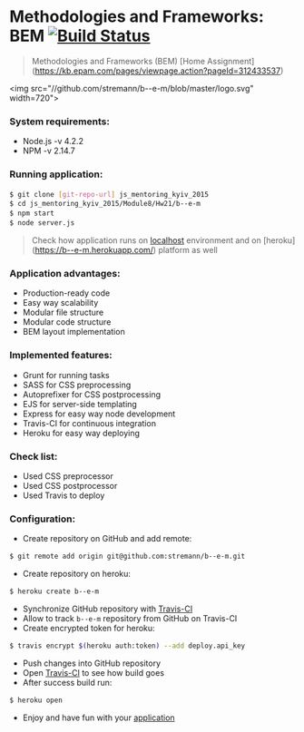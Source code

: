 # Methodologies and Frameworks: BEM [![Build Status](https://travis-ci.org/stremann/b--e-m.svg?branch=master)](https://travis-ci.org/stremann/b--e-m)

> Methodologies and Frameworks (BEM) [Home Assignment] (https://kb.epam.com/pages/viewpage.action?pageId=312433537)

<img src="//github.com/stremann/b--e-m/blob/master/logo.svg" width=720">

### System requirements:
- Node.js -v 4.2.2
- NPM -v 2.14.7

### Running application:
```sh
$ git clone [git-repo-url] js_mentoring_kyiv_2015
$ cd js_mentoring_kyiv_2015/Module8/Hw21/b--e-m
$ npm start
$ node server.js
```
> Check how application runs on [localhost](http://localhost:3000/) environment and on [heroku] (https://b--e-m.herokuapp.com/) platform as well

### Application advantages:
- Production-ready code
- Easy way scalability
- Modular file structure
- Modular code structure
- BEM layout implementation

### Implemented features:
- Grunt for running tasks
- SASS for CSS preprocessing
- Autoprefixer for CSS postprocessing
- EJS for server-side templating
- Express for easy way node development
- Travis-CI for continuous integration
- Heroku for easy way deploying

### Check list:
- Used CSS preprocessor
- Used CSS postprocessor
- Used Travis to deploy

### Configuration:
- Create repository on GitHub and add remote: 
```sh
$ git remote add origin git@github.com:stremann/b--e-m.git
```
- Create repository on heroku: 
```sh
$ heroku create b--e-m
```
- Synchronize GitHub repository with [Travis-CI](https://travis-ci.org/profile/stremann)
- Allow to track `b--e-m` repository from GitHub on Travis-CI
- Create encrypted token for heroku: 
```sh
$ travis encrypt $(heroku auth:token) --add deploy.api_key
```
- Push changes into GitHub repository
- Open [Travis-CI](https://travis-ci.org/) to see how build goes
- After success build run:
```sh
$ heroku open
```
- Enjoy and have fun with your [application](https://b--e-m.herokuapp.com/)